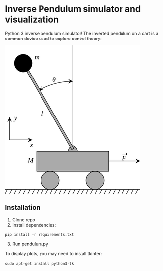 # Inverse Pendulum simulator and visualization
Python 3 inverse pendulum simulator! The inverted pendulum on a cart is a common device used to explore control theory:

![Source: Wikipedia](pendulum-diagram.png)

## Installation
1. Clone repo
2. Install dependencies:

```pip install -r requirements.txt```

3. Run pendulum.py

To display plots, you may need to install tkinter:

```sudo apt-get install python3-tk```
